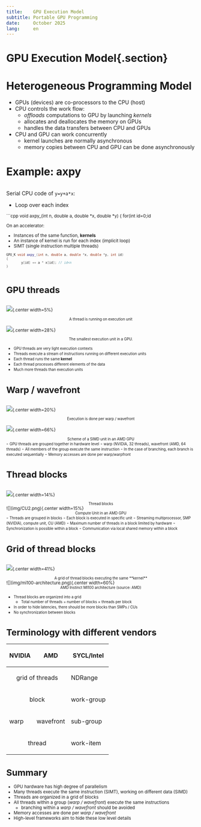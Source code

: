 ```yaml
---
title:    GPU Execution Model
subtitle: Portable GPU Programming
date:     October 2025
lang:     en
---
```


# GPU Execution Model{.section}

#  Heterogeneous Programming Model

- GPUs (devices) are co-processors to the CPU (host)
- CPU controls the work flow:
  - *offloads* computations to GPU by launching *kernels*
  - allocates and deallocates the memory on GPUs
  - handles the data transfers between CPU and GPUs
- CPU and GPU can work concurrently
   - kernel launches are normally asynchronous
   - memory copies between CPU and GPU can be done asynchronously

# Example: axpy

<div class="column">

Serial CPU code of `y=y+a*x`:

- Loop over each index

<small>
```cpp
void axpy_(int n, double a, double *x, double *y)
{
    for(int id=0;id<n; id++) {
        y[id] += a * x[id];
    }
}
```
</small>
</div>

<div class="column">

On an accelerator:

- Instances of the same function, **kernels**
- An instance of kernel is run for each index (implicit loop)
- SIMT (single instruction multiple threads)
<small>

```cpp
GPU_K void axpy_(int n, double a, double *x, double *y, int id)
{
        y[id] += a * x[id]; // id<n
}

```
</small>

</div>



# GPU threads

<div class="column">


![](img/work_item.png){.center width=5%}

<div align="center"><small>A thread is running on execution unit</small></div>

</div>

<div class="column">

![](img/amd_simd_lanet.png){.center width=28%} 

<div align="center"><small>The smallest execution unit in a GPU.</small></div>
</div>

- <small>GPU threads are very light execution contexts</small>
- <small>Threads execute a stream of instructions running on different execution units</small>
- <small>Each thread runs the same **kernel**</small>
- <small>Each thread processes different elements of the data</small>
- <small>Much more threads than execution units</small>

# Warp / wavefront

<div class="column">


![](img/sub_group.png){.center width=20%}

<div align="center"><small>Execution is done per warp / wavefront</small></div>

</div>

<div class="column">

![](img/amd_simd_unit.png){.center width=66%} 

<div align="center"><small>Scheme of a SIMD unit in an AMD GPU</small></div>
</div>
- <small>GPU threads are grouped together in hardware level</small>
    - <small>warp (NVIDIA, 32 threads), wavefront (AMD, 64 threads)</small>
- <small>All members of the group execute the same instruction</small>
- <small>In the case of branching, each branch is executed sequentially</small>
- <small>Memory accesses are done per warp/warpfront</small>

# Thread blocks

<div class="column">

![](img/work_group.png){.center width=14%}

<div align="center"><small>Thread blocks</small></div>

</div>

<div class="column">
![](img/CU2.png){.center width=15%}

<div align="center"><small>Compute Unit in an AMD GPU</small></div>
</div>
- <small>Threads are grouped in blocks</small>
- <small>Each block is executed in specific unit</small>
    - <small>Streaming multiprocessor, SMP (NVIDIA), compute unit, CU (AMD)</small>
- <small>Maximum number of threads in  a block limited by hardware</small>
- <small>Synchronization is possible within a block</small>
- <small>Communication via local shared memory within a block</small>

# Grid of thread blocks

<div class="column">

![](img/Grid_threads.png){.center width=41%}

<div align="center"><small>A grid of thread blocks executing the same **kernel**</small></div>

</div>

<div class="column">
![](img/mi100-architecture.png){.center width=60%}

<div align="center"><small>AMD Instinct MI100 architecture (source: AMD)</small></div>
</div>

- <small>Thread blocks are organized into a grid</small>
    - <small>Total number of threads = number of blocks $\mathrm{\times}$ threads per block</small>
- <small>In order to hide latencies, there should be more blocks than SMPs / CUs</small>
- <small>No synchronization between blocks</small>

# Terminology with different vendors


<table class="docutils align-center" id="id7">
<thead>
<tr class="row-odd"><th class="head"><p>NVIDIA</p></th>
<th class="head"><p>AMD</p></th>
<th class="head"><p>SYCL/Intel</p></th>
</tr>
</thead>
<tbody>
<tr class="row-even"><td style="text-align: center"; colspan="2"><p>grid of threads</p></td>
<td><p>NDRange</p></td>
</tr>
<tr class="row-odd"><td style="text-align: center"; colspan="2"><p>block</p></td>
<td><p>work-group</p></td>
</tr>
<tr class="row-even"><td><p>warp</p></td>
<td><p>wavefront</p></td>
<td><p>sub-group</p></td>
</tr>
<tr class="row-odd"><td style="text-align: center"; colspan="2"><p>thread</p></td>
<td><p>work-item</p></td>
</tr>
</tbody>
</table>

# Summary

- GPU hardware has high degree of parallelism
- Many threads execute the same instruction (SIMT), working on different data (SIMD)
- Threads are organized in a grid of blocks 
- All threads within a group (*warp / wavefront*) execute the same instructions
    - branching within a *warp / wavefront* should be avoided
- Memory accesses are done per *warp / wavefront*
- High-level frameworks aim to hide these low level details



